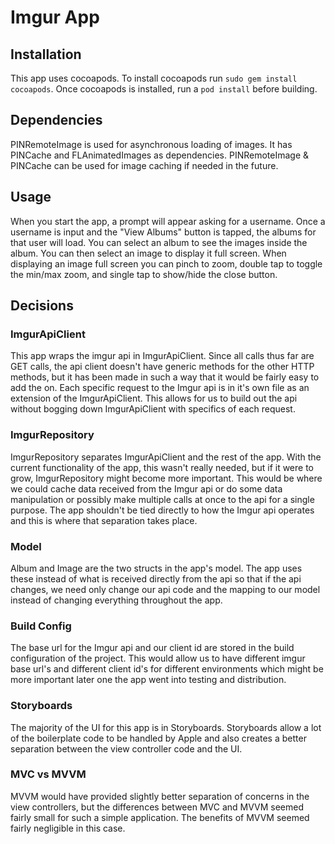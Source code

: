 # Imgur App

## Installation

This app uses cocoapods. To install cocoapods run `sudo gem install cocoapods`. Once cocoapods is installed, run a `pod install` before building.

## Dependencies

PINRemoteImage is used for asynchronous loading of images. It has PINCache and FLAnimatedImages as dependencies. PINRemoteImage & PINCache can be used for image caching if needed in the future.


## Usage

When you start the app, a prompt will appear asking for a username. Once a username is input and the "View Albums" button is tapped, the albums for that user will load. You can select an album to see the images inside the album. You can then select an image to display it full screen. When displaying an image full screen you can pinch to zoom, double tap to toggle the min/max zoom, and single tap to show/hide the close button.

## Decisions

### ImgurApiClient
This app wraps the imgur api in ImgurApiClient.  Since all calls thus far are GET calls, the api client doesn't have generic methods for the other HTTP methods, but it has been made in such a way that it would be fairly easy to add the on. Each specific request to the Imgur api is in it's own file as an extension of the ImgurApiClient. This allows for us to build out the api without bogging down ImgurApiClient with specifics of each request.

### ImgurRepository
ImgurRepository separates ImgurApiClient and the rest of the app. With the current functionality of the app, this wasn't really needed, but if it were to grow, ImgurRepository might become more important. This would be where we could cache data received from the Imgur api or do some data manipulation or possibly make multiple calls at once to the api for a single purpose. The app shouldn't be tied directly to how the Imgur api operates and this is where that separation takes place. 

### Model
Album and Image are the two structs in the app's model. The app uses these instead of what is received directly from the api so that if the api changes, we need only change our api code and the mapping to our model instead of changing everything throughout the app.

### Build Config
The base url for the Imgur api and our client id are stored in the build configuration of the project. This would allow us to have different imgur base url's and different client id's for different environments which might be more important later one the app went into testing and distribution.

### Storyboards
The majority of the UI for this app is in Storyboards. Storyboards allow a lot of the boilerplate code to be handled by Apple and also creates a better separation between the view controller code and the UI.

### MVC vs MVVM
MVVM would have provided slightly better separation of concerns in the view controllers, but the differences between MVC and MVVM seemed fairly small for such a simple application. The benefits of MVVM seemed fairly negligible in this case.
